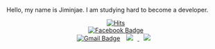 Hello, my name is Jiminjae. I am studying hard to become a developer.

 <div align=center>
	
 [![Hits](https://hits.seeyoufarm.com/api/count/incr/badge.svg?url=https%3A%2F%2Fgithub.com%2Fzzsza)](https://hits.seeyoufarm.com) 
<br>
[![Facebook Badge](https://img.shields.io/badge/facebook-1877f2?style=flat-square&logo=facebook&logoColor=white&link=https://www.facebook.com/zzsza)](https://www.facebook.com/zzsza)
</br>
[![Gmail Badge](https://img.shields.io/badge/Gmail-d14836?style=flat-square&logo=Gmail&logoColor=white&link=mailto:snugyun01@gmail.com)](mailto:snugyun01@gmail.com)
<a href="https://instagram.com/alpox.dev">
    <img 
        src="http://img.shields.io/badge/-Instagram-ff69b4?style=flat&logo=Instagram&link=[https://instagram.com/alpox.dev/](https://www.instagram.com/ji_minjae/)"
        style="height : auto; margin-left : 10px; margin-right : 10px;"/>
</a>
<a href="https://alpox.kr">
    <img 
        src="http://img.shields.io/badge/-Tech%20Blog-655ced?style=flat&logo=github&link=[https://alpox.kr](https://alswo471.tistory.com/)"
        style="height : auto; margin-left : 10px; margin-right : 10px;"/>
</a>
  </div>
  

 
